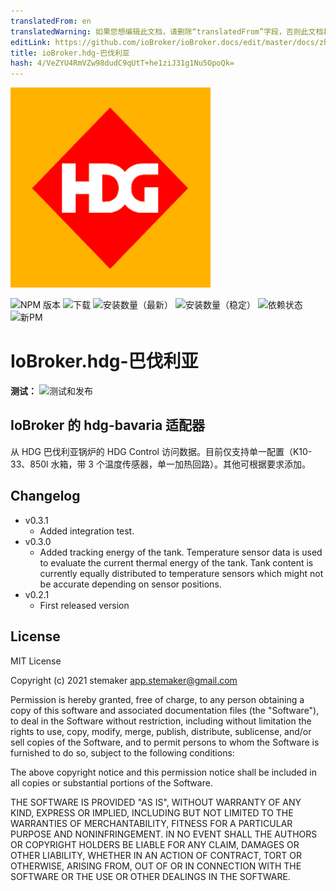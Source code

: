 ```yaml
---
translatedFrom: en
translatedWarning: 如果您想编辑此文档，请删除“translatedFrom”字段，否则此文档将再次自动翻译
editLink: https://github.com/ioBroker/ioBroker.docs/edit/master/docs/zh-cn/adapterref/iobroker.hdg-bavaria/README.md
title: ioBroker.hdg-巴伐利亚
hash: 4/VeZYU4RmVZw98dudC9qUtT+he1ziJ31g1Nu5OpoQk=
---
```

![标识](../../../en/adapterref/iobroker.hdg-bavaria/admin/hdg-bavaria.png)

![NPM 版本](https://img.shields.io/npm/v/iobroker.hdg-bavaria.svg)
![下载](https://img.shields.io/npm/dm/iobroker.hdg-bavaria.svg)
![安装数量（最新）](https://iobroker.live/badges/hdg-bavaria-installed.svg)
![安装数量（稳定）](https://iobroker.live/badges/hdg-bavaria-stable.svg)
![依赖状态](https://img.shields.io/david/stemaker/iobroker.hdg-bavaria.svg)
![新PM](https://nodei.co/npm/iobroker.hdg-bavaria.png?downloads=true)

# IoBroker.hdg-巴伐利亚
**测试：** ![测试和发布](https://github.com/stemaker/ioBroker.hdg-bavaria/workflows/Test%20and%20Release/badge.svg)

## IoBroker 的 hdg-bavaria 适配器
从 HDG 巴伐利亚锅炉的 HDG Control 访问数据。目前仅支持单一配置（K10-33、850l 水箱，带 3 个温度传感器，单一加热回路）。其他可根据要求添加。

## Changelog
<ul>
  <li>v0.3.1
    <ul>
      <li>Added integration test.</li>
    </ul>
  </li>
  <li>v0.3.0
    <ul>
      <li>Added tracking energy of the tank. Temperature sensor data is used to evaluate the current thermal energy of the tank.
      Tank content is currently equally distributed to temperature sensors which might not be accurate depending on sensor positions.</li>
    </ul>
  </li>
  <li>v0.2.1
    <ul>
      <li>First released version</li>
    </ul>
  </li>
</ul>

## License
MIT License

Copyright (c) 2021 stemaker <app.stemaker@gmail.com>

Permission is hereby granted, free of charge, to any person obtaining a copy
of this software and associated documentation files (the "Software"), to deal
in the Software without restriction, including without limitation the rights
to use, copy, modify, merge, publish, distribute, sublicense, and/or sell
copies of the Software, and to permit persons to whom the Software is
furnished to do so, subject to the following conditions:

The above copyright notice and this permission notice shall be included in all
copies or substantial portions of the Software.

THE SOFTWARE IS PROVIDED "AS IS", WITHOUT WARRANTY OF ANY KIND, EXPRESS OR
IMPLIED, INCLUDING BUT NOT LIMITED TO THE WARRANTIES OF MERCHANTABILITY,
FITNESS FOR A PARTICULAR PURPOSE AND NONINFRINGEMENT. IN NO EVENT SHALL THE
AUTHORS OR COPYRIGHT HOLDERS BE LIABLE FOR ANY CLAIM, DAMAGES OR OTHER
LIABILITY, WHETHER IN AN ACTION OF CONTRACT, TORT OR OTHERWISE, ARISING FROM,
OUT OF OR IN CONNECTION WITH THE SOFTWARE OR THE USE OR OTHER DEALINGS IN THE
SOFTWARE.